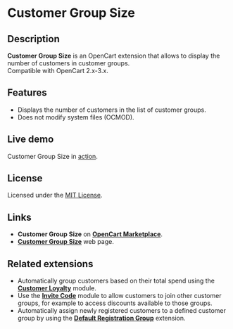 # Customer Group Size

## Description
**Customer Group Size** is an OpenCart extension that allows to display the number of customers in customer groups.  
Compatible with OpenCart 2.x-3.x.

## Features
* Displays the number of customers in the list of customer groups.
* Does not modify system files (OCMOD).

## Live demo
Customer Group Size in [action](https://demo.ocmod.space/a/admin/index.php?route=customer/customer_group).

## License
Licensed under the [MIT License](https://raw.githubusercontent.com/ocmod-space/ocmod-customer-group-size/main/LICENSE.txt).

## Links
* **Customer Group Size** on [**OpenCart Marketplace**](https://www.opencart.com/index.php?route=marketplace/extension/info&extension_id=42642).
* [**Customer Group Size**](https://www.ocmod.space/customer-group-size) web page.

## Related extensions
* Automatically group customers based on their total spend using the [**Customer Loyalty**](https://www.opencart.com/index.php?route=marketplace/extension/info&extension_id=42646) module.
* Use the [**Invite Code**](https://www.opencart.com/index.php?route=marketplace/extension/info&extension_id=42632) module to allow customers to join other customer groups, for example to access discounts available to those groups.
* Automatically assign newly registered customers to a defined customer group by using the [**Default Registration Group**](https://www.opencart.com/index.php?route=marketplace/extension/info&extension_id=42480) extension.
